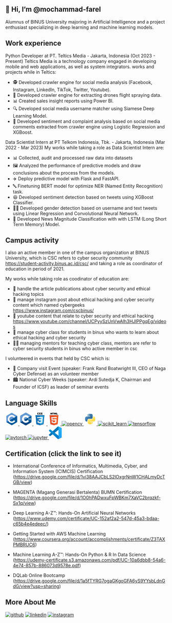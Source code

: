 ## 👋 Hi, I’m @mochammad-farel

Alumnus of BINUS University majoring in Artificial Intelligence and a project enthusiast specializing in deep learning and machine learning models. 

## Work experience

Python Developer at PT. Teltics Media - Jakarta, Indonesia (Oct 2023 - Present)
Teltics Media is a technology company engaged in developing mobile and web applications, as well as system integrators.
works and projects while in Teltics:
  - 🕵️ Developed crawler engine for social media analysis (Facebook, Instagram, LinkedIn, TikTok, Twitter, Youtube).
  - 🚁 Developed crawler engine for extracting drones flight spraying data.
  - 📊 Created sales insight reports using Power BI.
  - 🔍 Developed social media username matcher using Siamese Deep Learning Model.
  - 💬 Developed sentiment and complaint analysis based on social media comments extracted from crawler engine using Logistic Regression and XGBoost.


Data Scientist Intern at PT Telkom Indonesia, Tbk. - Jakarta, Indonesia (Mar 2022 - Mar 2023) 
My works while taking a role as Data Scientist Intern are: 
- 📊 Collected, audit and processed raw data into datasets
- 🖼️ Analyzed the performance of predictive models and draw conclusions about the process from the models.
- ✈️ Deploy predictive model with Flask and FastAPI.
- 🔤 Finetuning BERT model for optimize NER (Named Entity Recognition) task.
- 😆 Developed sentiment detection based on tweets using XGBoost Classifier.
- 👨‍🦱  Developed gender detection based on username and text tweets using Linear Regression and Convolutional Neural Network.
- 📰 Developed News Magnitude Classification with with LSTM (Long Short Term Memory) Model.


## Campus activity
I also an active member in one of the campus organization at BINUS University, which is CSC refers to cyber security community https://student-activity.binus.ac.id/csc/ and taking a role as coordinator of education in period of 2021.

My works while taking role as coodinator of education are:
- 🏹 handle the article publications about cyber security and ethical hacking topics
- 📱 manage instagram post about ethical hacking and cyber security content which named cybergeeks https://www.instagram.com/cscbinus/
- 🎥 youtube content that relate to cyber security and ethical hacking https://www.youtube.com/channel/UCPyySzUnVwAlh3HJlPPgqEg/videos
- 🧩 manage cyber class for students in binus who wants to learn about ethical hacking and cyber security
- 👩‍💻 managing mentors for teaching cyber class, mentors are refer to cyber security students in binus who active member in csc

I volunteered in events that held by CSC which is:
- 🧿 Company visit Event (speaker: Frank Rand Boatwright III, CEO of Naga Cyber Defense) as an volunteer member
- 🏙 National Cyber Weeks (speaker: Ardi Sutedja K, Chairman and Founder of ICSF) as leader of seminar events



## Language Skills
<p align="left"> 
  <a href="https://www.cprogramming.com/" target="_blank">
    <img src="https://raw.githubusercontent.com/devicons/devicon/master/icons/c/c-original.svg" alt="c" width="40" height="40"/>
  </a> 
  <a href="https://www.w3schools.com/cpp/" target="_blank">
    <img src="https://raw.githubusercontent.com/devicons/devicon/master/icons/cplusplus/cplusplus-original.svg" alt="cplusplus" width="40" height="40"/>
  </a> 
  <a href="https://www.w3schools.com/css/" target="_blank">
    <img src="https://raw.githubusercontent.com/devicons/devicon/master/icons/css3/css3-original-wordmark.svg" alt="css3" width="40" height="40"/>
  </a> 
  <a href="https://www.w3.org/html/" target="_blank">
    <img src="https://raw.githubusercontent.com/devicons/devicon/master/icons/html5/html5-original-wordmark.svg" alt="html5" width="40" height="40"/>
  </a> 
  <a href="https://opencv.org/" target="_blank">
    <img src="https://www.vectorlogo.zone/logos/opencv/opencv-icon.svg" alt="opencv" width="40" height="40"/>
  </a> 
  <a href="https://www.python.org" target="_blank">
    <img src="https://raw.githubusercontent.com/devicons/devicon/master/icons/python/python-original.svg" alt="python" width="40" height="40"/>
  </a> 
  <a href="https://scikit-learn.org/" target="_blank">
    <img src="https://upload.wikimedia.org/wikipedia/commons/0/05/Scikit_learn_logo_small.svg" alt="scikit_learn" width="40" height="40"/>
  </a> 
  <a href="https://www.tensorflow.org" target="_blank">
    <img src="https://www.vectorlogo.zone/logos/tensorflow/tensorflow-icon.svg" alt="tensorflow" width="40" height="40"/>
  </a> 
  <a href="https://pytorch.org/" target="_blank">
    <img src="https://upload.wikimedia.org/wikipedia/commons/1/10/PyTorch_logo_icon.svg" alt="pytorch" width="40" height="40"/>
  </a> 
  <a href="https://jupyter.org/" target="_blank">
    <img src="https://upload.wikimedia.org/wikipedia/commons/3/38/Jupyter_logo.svg" alt="jupyter" width="40" height="40"/>
  </a> 
  <a href="https://code.visualstudio.com/" target="_blank">
    <img src="https://raw.githubusercontent.com/devicons/devicon/master/icons/vscode/vscode-original.svg" alt="vscode" width="40" height="40"/>
  </a> 
</p>


## Certification (click the link to see it)
- International Conference of Informatics, Multimedia, Cyber, and Information System (ICIMCIS) Certification  (https://drive.google.com/file/d/1vi38AAJCbLS2lOxgrNnW1CHALmyDcTGB/view)

- MAGENTA (Magang Generasi Bertalenta) BUMN Certification (https://drive.google.com/file/d/1O0hPADwxuFpWBKm7XaVC2brqzkf-Sx1q/view)
  
- Deep Learning A-Z™: Hands-On Artificial Neural Networks (https://www.udemy.com/certificate/UC-152af2a2-547d-45a3-bdaa-c65b4e4edeec/) 

- Getting Started with AWS Machine Learning (https://www.coursera.org/account/accomplishments/certificate/Z3TAXPMBRUC6)

- Machine Learning A-Z™: Hands-On Python & R In Data Science (https://udemy-certificate.s3.amazonaws.com/pdf/UC-10a6dbb8-54a6-4e74-857b-886073d9578e.pdf)

- DQLab Online Bootcamp (https://drive.google.com/file/d/1a5fTYRG7ogaGKgoGFA6yS9YYsbLdnGdG/view?usp=sharing)

## More About Me
[<img src='https://cdn.jsdelivr.net/npm/simple-icons@3.0.1/icons/github.svg' alt='github' height='40'>](https://github.com/https://github.com/mochammad-farel)  [<img src='https://cdn.jsdelivr.net/npm/simple-icons@3.0.1/icons/linkedin.svg' alt='linkedin' height='40'>](https://www.linkedin.com/in/https://www.linkedin.com/in/mochammad-farel-94810b1b5//)  [<img src='https://cdn.jsdelivr.net/npm/simple-icons@3.0.1/icons/instagram.svg' alt='instagram' height='40'>](https://www.instagram.com/https://www.instagram.com/mochammadfarel//)

<!---
mochammad-farel/mochammad-farel is a ✨ special ✨ repository because its `README.md` (this file) appears on your GitHub profile.
You can click the Preview link to take a look at your changes.
--->
